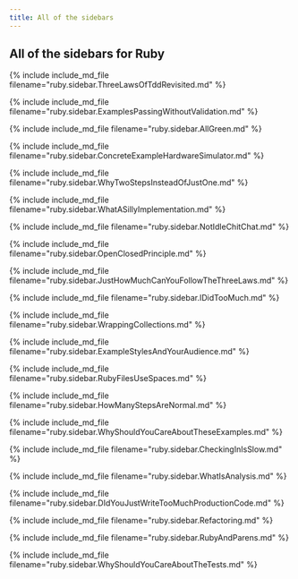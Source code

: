 ```yaml
---
title: All of the sidebars
---
```

## All of the sidebars for Ruby
<aside>
{% include include_md_file filename="ruby.sidebar.ThreeLawsOfTddRevisited.md" %}
</aside>

<p></p>

<aside>
{% include include_md_file filename="ruby.sidebar.ExamplesPassingWithoutValidation.md" %}
</aside>
<p></p>
<aside>
{% include include_md_file filename="ruby.sidebar.AllGreen.md" %}
</aside>
<p></p>
<aside>
{% include include_md_file filename="ruby.sidebar.ConcreteExampleHardwareSimulator.md" %}
</aside>
<p></p>
<aside>
{% include include_md_file filename="ruby.sidebar.WhyTwoStepsInsteadOfJustOne.md" %}
</aside>
<p></p>
<aside>
{% include include_md_file filename="ruby.sidebar.WhatASillyImplementation.md" %}
</aside>
<p></p>
<aside>
{% include include_md_file filename="ruby.sidebar.NotIdleChitChat.md" %}
</aside>
<p></p>
<aside>
{% include include_md_file filename="ruby.sidebar.OpenClosedPrinciple.md" %}
</aside>
<p></p>
<aside>
{% include include_md_file filename="ruby.sidebar.JustHowMuchCanYouFollowTheThreeLaws.md" %}
</aside>
<p></p>
<aside>
{% include include_md_file filename="ruby.sidebar.IDidTooMuch.md" %}
</aside>
<p></p>
<aside>
{% include include_md_file filename="ruby.sidebar.WrappingCollections.md" %}
</aside>
<p></p>
<aside>
{% include include_md_file filename="ruby.sidebar.ExampleStylesAndYourAudience.md" %}
</aside>
<p></p>
<aside>
{% include include_md_file filename="ruby.sidebar.RubyFilesUseSpaces.md" %}
</aside>
<p></p>
<aside>
{% include include_md_file filename="ruby.sidebar.HowManyStepsAreNormal.md" %}
</aside>
<p></p>
<aside>
{% include include_md_file filename="ruby.sidebar.WhyShouldYouCareAboutTheseExamples.md" %}
</aside>
<p></p>
<aside>
{% include include_md_file filename="ruby.sidebar.CheckingInIsSlow.md" %}
</aside>
<p></p>
<aside>
{% include include_md_file filename="ruby.sidebar.WhatIsAnalysis.md" %}
</aside>
<p></p>
<aside>
{% include include_md_file filename="ruby.sidebar.DIdYouJustWriteTooMuchProductionCode.md" %}
</aside>
<p></p>
<aside>
{% include include_md_file filename="ruby.sidebar.Refactoring.md" %}
</aside>
<p></p>
<aside>
{% include include_md_file filename="ruby.sidebar.RubyAndParens.md" %}
</aside>
<p></p>
<aside>
{% include include_md_file filename="ruby.sidebar.WhyShouldYouCareAboutTheTests.md" %}
</aside>
